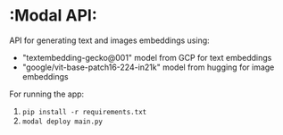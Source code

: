 # :Modal API:
API for generating text and images embeddings using:
- "textembedding-gecko@001" model from GCP for text embeddings
- "google/vit-base-patch16-224-in21k" model from hugging for image embeddings

For running the app: <br>
1. `pip install -r requirements.txt`
2. `modal deploy main.py`  <br>
